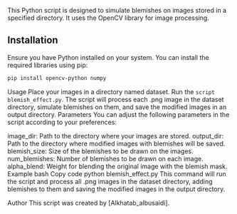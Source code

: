 
This Python script is designed to simulate blemishes on images stored in a specified directory. It uses the OpenCV library for image processing.

## Installation

Ensure you have Python installed on your system. You can install the required libraries using pip:

```bash
pip install opencv-python numpy
```
Usage
Place your images in a directory named dataset.
Run the ```script blemish_effect.py```.
The script will process each .png image in the dataset directory, simulate blemishes on them, and save the modified images in an output directory.
Parameters
You can adjust the following parameters in the script according to your preferences:

image_dir: Path to the directory where your images are stored.
output_dir: Path to the directory where modified images with blemishes will be saved.
blemish_size: Size of the blemishes to be drawn on the images.
num_blemishes: Number of blemishes to be drawn on each image.
alpha_blend: Weight for blending the original image with the blemish mask.
Example
bash
Copy code
python blemish_effect.py
This command will run the script and process all .png images in the dataset directory, adding blemishes to them and saving the modified images in the output directory.

Author
This script was created by [Alkhatab_albusaidi].

